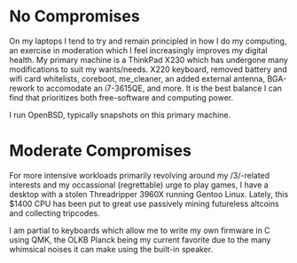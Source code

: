 # No Compromises

On my laptops I tend to try and remain principled in how I do my computing, an exercise in moderation which I feel increasingly improves my digital health. 
My primary machine is a ThinkPad X230 which has undergone many modifications to suit my wants/needs. X220 keyboard, removed battery 
and wifi card whitelists, coreboot, me\_cleaner, an added external antenna, BGA-rework to accomodate an i7-3615QE, and more. It is the best balance I 
can find that prioritizes both free-software and computing power.

I run OpenBSD, typically snapshots on this primary machine.

# Moderate Compromises

For more intensive workloads primarily revolving around my /3/-related interests and my occassional (regrettable) urge to play games,
I have a desktop with a stolen Threadripper 3960X running Gentoo Linux. Lately, this $1400 CPU has been put to great use passively mining
futureless altcoins and collecting tripcodes.

I am partial to keyboards which allow me to write my own firmware in C using QMK, the OLKB Planck being my current favorite due to the many whimsical noises it can make using the built-in speaker.

